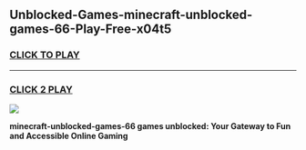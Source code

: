 
## Unblocked-Games-minecraft-unblocked-games-66-Play-Free-x04t5
<h3>
<a href="https://premium76.site?title=minecraft-unblocked-games-66&ref=22A">CLICK TO PLAY</a></h3>
<hr>

<h3>
<a href="https://premium76.site?title=minecraft-unblocked-games-66&ref=22A">CLICK 2 PLAY</a>
  
</h3>

<a href="https://premium76.site?title=minecraft-unblocked-games-66&ref=22A"><img src="https://clearcache.store/games.png"></a>


**minecraft-unblocked-games-66 games unblocked: Your Gateway to Fun and Accessible Online Gaming**
